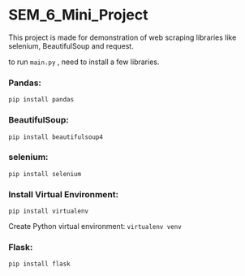 # SEM_6_Mini_Project

This project is made for demonstration of web scraping libraries like selenium, BeautifulSoup and request.

to run ```main.py``` , need to install a few libraries.

### Pandas:
```pip install pandas```

### BeautifulSoup:
```pip install beautifulsoup4```

### selenium: 
```pip install selenium```

### Install Virtual Environment:
```pip install virtualenv```

Create Python virtual environment:
```virtualenv venv```

### Flask:
```pip install flask```



 

